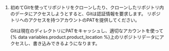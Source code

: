 1. 初めてGitを使ってリポジトリをクローンしたり、クローンしたリポジトリ内のデータにアクセスしようとすると、Gitは認証情報を要求します。 リポジトリへのアクセスを持つアカウントのPATを提供してください。

   Gitは現在のディレクトリにPATをキャッシュし、適切なアカウントを使って{% data variables.product.product_location %}上のリポジトリデータにアクセスし、書き込みできるようになります。
